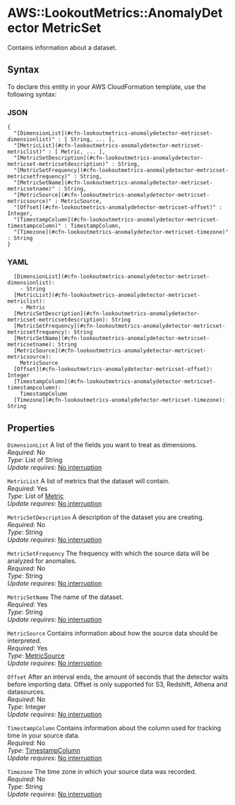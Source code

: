 # AWS::LookoutMetrics::AnomalyDetector MetricSet<a name="aws-properties-lookoutmetrics-anomalydetector-metricset"></a>

Contains information about a dataset\.

## Syntax<a name="aws-properties-lookoutmetrics-anomalydetector-metricset-syntax"></a>

To declare this entity in your AWS CloudFormation template, use the following syntax:

### JSON<a name="aws-properties-lookoutmetrics-anomalydetector-metricset-syntax.json"></a>

```
{
  "[DimensionList](#cfn-lookoutmetrics-anomalydetector-metricset-dimensionlist)" : [ String, ... ],
  "[MetricList](#cfn-lookoutmetrics-anomalydetector-metricset-metriclist)" : [ Metric, ... ],
  "[MetricSetDescription](#cfn-lookoutmetrics-anomalydetector-metricset-metricsetdescription)" : String,
  "[MetricSetFrequency](#cfn-lookoutmetrics-anomalydetector-metricset-metricsetfrequency)" : String,
  "[MetricSetName](#cfn-lookoutmetrics-anomalydetector-metricset-metricsetname)" : String,
  "[MetricSource](#cfn-lookoutmetrics-anomalydetector-metricset-metricsource)" : MetricSource,
  "[Offset](#cfn-lookoutmetrics-anomalydetector-metricset-offset)" : Integer,
  "[TimestampColumn](#cfn-lookoutmetrics-anomalydetector-metricset-timestampcolumn)" : TimestampColumn,
  "[Timezone](#cfn-lookoutmetrics-anomalydetector-metricset-timezone)" : String
}
```

### YAML<a name="aws-properties-lookoutmetrics-anomalydetector-metricset-syntax.yaml"></a>

```
  [DimensionList](#cfn-lookoutmetrics-anomalydetector-metricset-dimensionlist): 
    - String
  [MetricList](#cfn-lookoutmetrics-anomalydetector-metricset-metriclist): 
    - Metric
  [MetricSetDescription](#cfn-lookoutmetrics-anomalydetector-metricset-metricsetdescription): String
  [MetricSetFrequency](#cfn-lookoutmetrics-anomalydetector-metricset-metricsetfrequency): String
  [MetricSetName](#cfn-lookoutmetrics-anomalydetector-metricset-metricsetname): String
  [MetricSource](#cfn-lookoutmetrics-anomalydetector-metricset-metricsource): 
    MetricSource
  [Offset](#cfn-lookoutmetrics-anomalydetector-metricset-offset): Integer
  [TimestampColumn](#cfn-lookoutmetrics-anomalydetector-metricset-timestampcolumn): 
    TimestampColumn
  [Timezone](#cfn-lookoutmetrics-anomalydetector-metricset-timezone): String
```

## Properties<a name="aws-properties-lookoutmetrics-anomalydetector-metricset-properties"></a>

`DimensionList`  <a name="cfn-lookoutmetrics-anomalydetector-metricset-dimensionlist"></a>
A list of the fields you want to treat as dimensions\.  
*Required*: No  
*Type*: List of String  
*Update requires*: [No interruption](https://docs.aws.amazon.com/AWSCloudFormation/latest/UserGuide/using-cfn-updating-stacks-update-behaviors.html#update-no-interrupt)

`MetricList`  <a name="cfn-lookoutmetrics-anomalydetector-metricset-metriclist"></a>
A list of metrics that the dataset will contain\.  
*Required*: Yes  
*Type*: List of [Metric](aws-properties-lookoutmetrics-anomalydetector-metric.md)  
*Update requires*: [No interruption](https://docs.aws.amazon.com/AWSCloudFormation/latest/UserGuide/using-cfn-updating-stacks-update-behaviors.html#update-no-interrupt)

`MetricSetDescription`  <a name="cfn-lookoutmetrics-anomalydetector-metricset-metricsetdescription"></a>
A description of the dataset you are creating\.  
*Required*: No  
*Type*: String  
*Update requires*: [No interruption](https://docs.aws.amazon.com/AWSCloudFormation/latest/UserGuide/using-cfn-updating-stacks-update-behaviors.html#update-no-interrupt)

`MetricSetFrequency`  <a name="cfn-lookoutmetrics-anomalydetector-metricset-metricsetfrequency"></a>
The frequency with which the source data will be analyzed for anomalies\.  
*Required*: No  
*Type*: String  
*Update requires*: [No interruption](https://docs.aws.amazon.com/AWSCloudFormation/latest/UserGuide/using-cfn-updating-stacks-update-behaviors.html#update-no-interrupt)

`MetricSetName`  <a name="cfn-lookoutmetrics-anomalydetector-metricset-metricsetname"></a>
The name of the dataset\.  
*Required*: Yes  
*Type*: String  
*Update requires*: [No interruption](https://docs.aws.amazon.com/AWSCloudFormation/latest/UserGuide/using-cfn-updating-stacks-update-behaviors.html#update-no-interrupt)

`MetricSource`  <a name="cfn-lookoutmetrics-anomalydetector-metricset-metricsource"></a>
Contains information about how the source data should be interpreted\.  
*Required*: Yes  
*Type*: [MetricSource](aws-properties-lookoutmetrics-anomalydetector-metricsource.md)  
*Update requires*: [No interruption](https://docs.aws.amazon.com/AWSCloudFormation/latest/UserGuide/using-cfn-updating-stacks-update-behaviors.html#update-no-interrupt)

`Offset`  <a name="cfn-lookoutmetrics-anomalydetector-metricset-offset"></a>
After an interval ends, the amount of seconds that the detector waits before importing data\. Offset is only supported for S3, Redshift, Athena and datasources\.  
*Required*: No  
*Type*: Integer  
*Update requires*: [No interruption](https://docs.aws.amazon.com/AWSCloudFormation/latest/UserGuide/using-cfn-updating-stacks-update-behaviors.html#update-no-interrupt)

`TimestampColumn`  <a name="cfn-lookoutmetrics-anomalydetector-metricset-timestampcolumn"></a>
Contains information about the column used for tracking time in your source data\.  
*Required*: No  
*Type*: [TimestampColumn](aws-properties-lookoutmetrics-anomalydetector-timestampcolumn.md)  
*Update requires*: [No interruption](https://docs.aws.amazon.com/AWSCloudFormation/latest/UserGuide/using-cfn-updating-stacks-update-behaviors.html#update-no-interrupt)

`Timezone`  <a name="cfn-lookoutmetrics-anomalydetector-metricset-timezone"></a>
The time zone in which your source data was recorded\.  
*Required*: No  
*Type*: String  
*Update requires*: [No interruption](https://docs.aws.amazon.com/AWSCloudFormation/latest/UserGuide/using-cfn-updating-stacks-update-behaviors.html#update-no-interrupt)